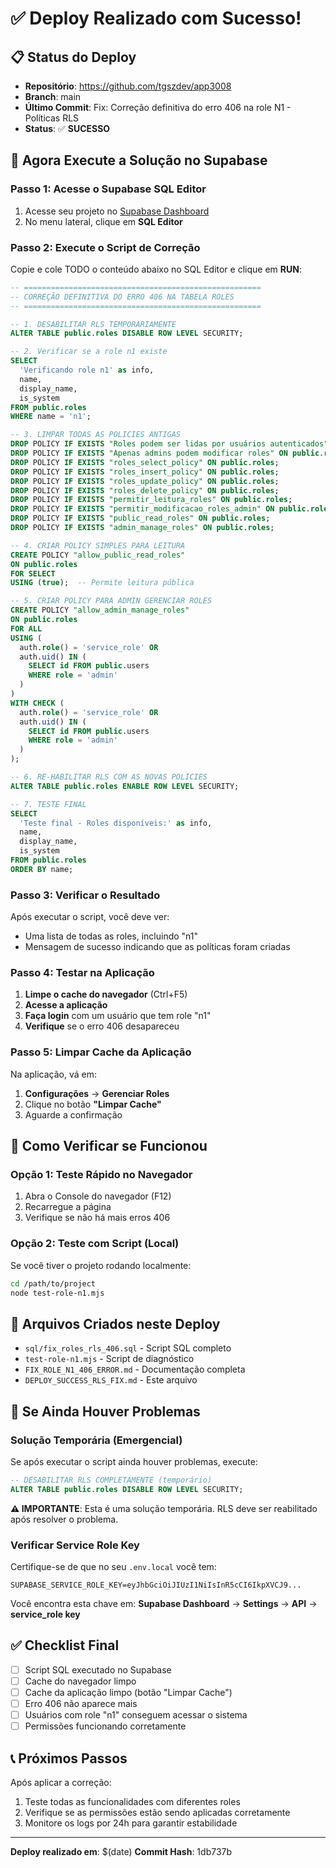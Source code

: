 # ✅ Deploy Realizado com Sucesso!

## 📋 Status do Deploy

- **Repositório**: https://github.com/tgszdev/app3008
- **Branch**: main
- **Último Commit**: Fix: Correção definitiva do erro 406 na role N1 - Políticas RLS
- **Status**: ✅ **SUCESSO**

## 🔧 Agora Execute a Solução no Supabase

### Passo 1: Acesse o Supabase SQL Editor

1. Acesse seu projeto no [Supabase Dashboard](https://supabase.com/dashboard)
2. No menu lateral, clique em **SQL Editor**

### Passo 2: Execute o Script de Correção

Copie e cole TODO o conteúdo abaixo no SQL Editor e clique em **RUN**:

```sql
-- =====================================================
-- CORREÇÃO DEFINITIVA DO ERRO 406 NA TABELA ROLES
-- =====================================================

-- 1. DESABILITAR RLS TEMPORARIAMENTE
ALTER TABLE public.roles DISABLE ROW LEVEL SECURITY;

-- 2. Verificar se a role n1 existe
SELECT 
  'Verificando role n1' as info,
  name, 
  display_name,
  is_system
FROM public.roles 
WHERE name = 'n1';

-- 3. LIMPAR TODAS AS POLICIES ANTIGAS
DROP POLICY IF EXISTS "Roles podem ser lidas por usuários autenticados" ON public.roles;
DROP POLICY IF EXISTS "Apenas admins podem modificar roles" ON public.roles;
DROP POLICY IF EXISTS "roles_select_policy" ON public.roles;
DROP POLICY IF EXISTS "roles_insert_policy" ON public.roles;
DROP POLICY IF EXISTS "roles_update_policy" ON public.roles;
DROP POLICY IF EXISTS "roles_delete_policy" ON public.roles;
DROP POLICY IF EXISTS "permitir_leitura_roles" ON public.roles;
DROP POLICY IF EXISTS "permitir_modificacao_roles_admin" ON public.roles;
DROP POLICY IF EXISTS "public_read_roles" ON public.roles;
DROP POLICY IF EXISTS "admin_manage_roles" ON public.roles;

-- 4. CRIAR POLICY SIMPLES PARA LEITURA
CREATE POLICY "allow_public_read_roles" 
ON public.roles 
FOR SELECT 
USING (true);  -- Permite leitura pública

-- 5. CRIAR POLICY PARA ADMIN GERENCIAR ROLES
CREATE POLICY "allow_admin_manage_roles" 
ON public.roles 
FOR ALL 
USING (
  auth.role() = 'service_role' OR
  auth.uid() IN (
    SELECT id FROM public.users 
    WHERE role = 'admin'
  )
)
WITH CHECK (
  auth.role() = 'service_role' OR
  auth.uid() IN (
    SELECT id FROM public.users 
    WHERE role = 'admin'
  )
);

-- 6. RE-HABILITAR RLS COM AS NOVAS POLICIES
ALTER TABLE public.roles ENABLE ROW LEVEL SECURITY;

-- 7. TESTE FINAL
SELECT 
  'Teste final - Roles disponíveis:' as info,
  name,
  display_name,
  is_system
FROM public.roles
ORDER BY name;
```

### Passo 3: Verificar o Resultado

Após executar o script, você deve ver:
- Uma lista de todas as roles, incluindo "n1"
- Mensagem de sucesso indicando que as políticas foram criadas

### Passo 4: Testar na Aplicação

1. **Limpe o cache do navegador** (Ctrl+F5)
2. **Acesse a aplicação**
3. **Faça login** com um usuário que tem role "n1"
4. **Verifique** se o erro 406 desapareceu

### Passo 5: Limpar Cache da Aplicação

Na aplicação, vá em:
1. **Configurações** → **Gerenciar Roles**
2. Clique no botão **"Limpar Cache"**
3. Aguarde a confirmação

## 🧪 Como Verificar se Funcionou

### Opção 1: Teste Rápido no Navegador

1. Abra o Console do navegador (F12)
2. Recarregue a página
3. Verifique se não há mais erros 406

### Opção 2: Teste com Script (Local)

Se você tiver o projeto rodando localmente:

```bash
cd /path/to/project
node test-role-n1.mjs
```

## 📁 Arquivos Criados neste Deploy

- `sql/fix_roles_rls_406.sql` - Script SQL completo
- `test-role-n1.mjs` - Script de diagnóstico
- `FIX_ROLE_N1_406_ERROR.md` - Documentação completa
- `DEPLOY_SUCCESS_RLS_FIX.md` - Este arquivo

## 🚨 Se Ainda Houver Problemas

### Solução Temporária (Emergencial)

Se após executar o script ainda houver problemas, execute:

```sql
-- DESABILITAR RLS COMPLETAMENTE (temporário)
ALTER TABLE public.roles DISABLE ROW LEVEL SECURITY;
```

**⚠️ IMPORTANTE**: Esta é uma solução temporária. RLS deve ser reabilitado após resolver o problema.

### Verificar Service Role Key

Certifique-se de que no seu `.env.local` você tem:

```env
SUPABASE_SERVICE_ROLE_KEY=eyJhbGciOiJIUzI1NiIsInR5cCI6IkpXVCJ9...
```

Você encontra esta chave em:
**Supabase Dashboard** → **Settings** → **API** → **service_role key**

## ✅ Checklist Final

- [ ] Script SQL executado no Supabase
- [ ] Cache do navegador limpo
- [ ] Cache da aplicação limpo (botão "Limpar Cache")
- [ ] Erro 406 não aparece mais
- [ ] Usuários com role "n1" conseguem acessar o sistema
- [ ] Permissões funcionando corretamente

## 📞 Próximos Passos

Após aplicar a correção:
1. Teste todas as funcionalidades com diferentes roles
2. Verifique se as permissões estão sendo aplicadas corretamente
3. Monitore os logs por 24h para garantir estabilidade

---

**Deploy realizado em**: $(date)
**Commit Hash**: 1db737b